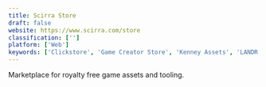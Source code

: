 ```yaml
---
title: Scirra Store
draft: false 
website: https://www.scirra.com/store
classification: ['']
platform: ['Web']
keywords: ['Clickstore', 'Game Creator Store', 'Kenney Assets', 'LANDR', 'Mobile Game Graphics', 'Sononym', 'Unity Asset Store', 'YoYo Games Marketplace']
---
```

Marketplace for royalty free game assets and tooling.